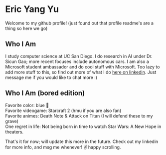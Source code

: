 # Eric Yang Yu

Welcome to my github profile! (just found out that profile readme's are a thing so here we go)

## Who I Am

I study computer science at UC San Diego. I do research in AI under Dr. Sicun Gao; more recent focuses include autonomous cars. I am also a Microsoft student ambassador and do cool stuff with Microsoft. Too lazy to add more stuff to this, so find out more of what I do [here on linkedin](https://www.linkedin.com/in/eric-yu-engineer/). Just message me if you would like to chat more :)

## Who I Am (bored edition)
Favorite color: blue 🔵 <br/>
Favorite videogame: Starcraft 2 (hmu if you are also fan) <br/>
Favorite animes: Death Note & Attack on Titan (I will defend these to my grave) <br/>
One regret in life: Not being born in time to watch Star Wars: A New Hope in theaters. <br/>

That's it for now; will update this more in the future. Check out my linkedin for more info, and msg me whenever! ✌️ happy scrolling.

<!--
**ericyangyu/ericyangyu** is a ✨ _special_ ✨ repository because its `README.md` (this file) appears on your GitHub profile.

Here are some ideas to get you started:

- 🔭 I’m currently working on ...
- 🌱 I’m currently learning ...
- 👯 I’m looking to collaborate on ...
- 🤔 I’m looking for help with ...
- 💬 Ask me about ...
- 📫 How to reach me: ...
- 😄 Pronouns: ...
- ⚡ Fun fact: ...
-->
 
